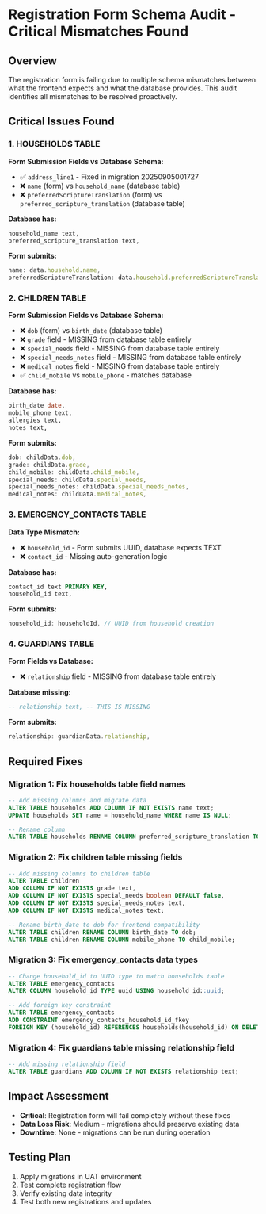 # Registration Form Schema Audit - Critical Mismatches Found

## Overview
The registration form is failing due to multiple schema mismatches between what the frontend expects and what the database provides. This audit identifies all mismatches to be resolved proactively.

## Critical Issues Found

### 1. HOUSEHOLDS TABLE

**Form Submission Fields vs Database Schema:**
- ✅ `address_line1` - Fixed in migration 20250905001727
- ❌ `name` (form) vs `household_name` (database table)
- ❌ `preferredScriptureTranslation` (form) vs `preferred_scripture_translation` (database table)

**Database has:**
```sql
household_name text,
preferred_scripture_translation text,
```

**Form submits:**
```javascript
name: data.household.name,
preferredScriptureTranslation: data.household.preferredScriptureTranslation,
```

### 2. CHILDREN TABLE

**Form Submission Fields vs Database Schema:**
- ❌ `dob` (form) vs `birth_date` (database table)
- ❌ `grade` field - MISSING from database table entirely
- ❌ `special_needs` field - MISSING from database table entirely  
- ❌ `special_needs_notes` field - MISSING from database table entirely
- ❌ `medical_notes` field - MISSING from database table entirely
- ✅ `child_mobile` vs `mobile_phone` - matches database

**Database has:**
```sql
birth_date date,
mobile_phone text,
allergies text,
notes text,
```

**Form submits:**
```javascript
dob: childData.dob,
grade: childData.grade,
child_mobile: childData.child_mobile,
special_needs: childData.special_needs,
special_needs_notes: childData.special_needs_notes,
medical_notes: childData.medical_notes,
```

### 3. EMERGENCY_CONTACTS TABLE

**Data Type Mismatch:**
- ❌ `household_id` - Form submits UUID, database expects TEXT
- ❌ `contact_id` - Missing auto-generation logic

**Database has:**
```sql
contact_id text PRIMARY KEY,
household_id text,
```

**Form submits:**
```javascript
household_id: householdId, // UUID from household creation
```

### 4. GUARDIANS TABLE 

**Form Fields vs Database:**
- ❌ `relationship` field - MISSING from database table entirely

**Database missing:**
```sql
-- relationship text, -- THIS IS MISSING
```

**Form submits:**
```javascript
relationship: guardianData.relationship,
```

## Required Fixes

### Migration 1: Fix households table field names
```sql
-- Add missing columns and migrate data
ALTER TABLE households ADD COLUMN IF NOT EXISTS name text;
UPDATE households SET name = household_name WHERE name IS NULL;

-- Rename column
ALTER TABLE households RENAME COLUMN preferred_scripture_translation TO preferredScriptureTranslation;
```

### Migration 2: Fix children table missing fields
```sql
-- Add missing columns to children table
ALTER TABLE children 
ADD COLUMN IF NOT EXISTS grade text,
ADD COLUMN IF NOT EXISTS special_needs boolean DEFAULT false,
ADD COLUMN IF NOT EXISTS special_needs_notes text,
ADD COLUMN IF NOT EXISTS medical_notes text;

-- Rename birth_date to dob for frontend compatibility
ALTER TABLE children RENAME COLUMN birth_date TO dob;
ALTER TABLE children RENAME COLUMN mobile_phone TO child_mobile;
```

### Migration 3: Fix emergency_contacts data types
```sql
-- Change household_id to UUID type to match households table
ALTER TABLE emergency_contacts 
ALTER COLUMN household_id TYPE uuid USING household_id::uuid;

-- Add foreign key constraint
ALTER TABLE emergency_contacts 
ADD CONSTRAINT emergency_contacts_household_id_fkey 
FOREIGN KEY (household_id) REFERENCES households(household_id) ON DELETE CASCADE;
```

### Migration 4: Fix guardians table missing relationship field
```sql
-- Add missing relationship field
ALTER TABLE guardians ADD COLUMN IF NOT EXISTS relationship text;
```

## Impact Assessment
- **Critical**: Registration form will fail completely without these fixes
- **Data Loss Risk**: Medium - migrations should preserve existing data
- **Downtime**: None - migrations can be run during operation

## Testing Plan
1. Apply migrations in UAT environment
2. Test complete registration flow
3. Verify existing data integrity
4. Test both new registrations and updates